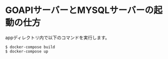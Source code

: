 # GOAPIサーバーとMYSQLサーバーの起動の仕方
appディレクトリ内で以下のコマンドを実行します。
```console
$ docker-compose build
$ docker-compose up
```
